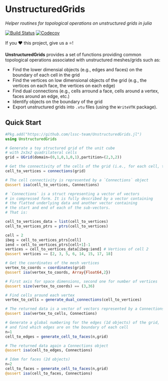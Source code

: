 # UnstructuredGrids

*Helper routines for topological operations on unstructured grids in julia*

[![Build Status](https://travis-ci.com/lssc-team/UnstructuredGrids.jl.svg?branch=master)](https://travis-ci.com/lssc-team/UnstructuredGrids.jl)
[![Codecov](https://codecov.io/gh/lssc-team/UnstructuredGrids.jl/branch/master/graph/badge.svg)](https://codecov.io/gh/lssc-team/UnstructuredGrids.jl)

If you ❤️ this project, give us a ⭐️!

**UnstructuredGrids** provides a set of functions providing common topological operations associated with unstructured meshes/grids such as:

- Find the lower dimensial objects (e.g., edges and faces) on the boundary of each cell in the grid
- Find the vertices on low dimensional objects of the grid (e.g., the vertices on each face, the vertices on each edge)
- Find dual connections (e.g., cells arround a face, cells around a vertex, faces around an edge, etc.)
- Identify objects on the boundary of the grid
- Export unstructured grids into `.vtu` files (using the `WriteVTK` package).

## Quick Start
```julia
#Pkg.add("https://github.com/lssc-team/UnstructuredGrids.jl")
using UnstructuredGrids

# Generate a toy structured grid of the unit cube
# with 2x3x2 quadrilateral cells
grid = UGrid(domain=(0,1,0,1,0,1),partition=(2,3,2))

# Get the connectivity of the cells of the grid (i.e., for each cell, the ids of its vertices)
cell_to_vertices = connections(grid)

# The cell connectivity is represented by a `Connections` object
@assert isa(cell_to_vertices, Connections)

# `Connections` is a struct representing a vector of vectors
# in compressed form. It is fully described by a vector containing
# the flatted underlying data and another vector containing
# the start and end of each of the sub-vectors.
# That is:

cell_to_vertices_data = list(cell_to_vertices)
cell_to_vertices_ptrs = ptrs(cell_to_vertices)

cell = 2
ibeg = cell_to_vertices_ptrs[cell]
iend = cell_to_vertices_ptrs[cell+1]-1
vertices = cell_to_vertices_data[ibeg:iend] # Vertices of cell 2
@assert vertices == [2, 3, 5, 6, 14, 15, 17, 18]

# Get the coordinates of the mesh vertices
vertex_to_coords = coordinates(grid)
@assert isa(vertex_to_coords, Array{Float64,2})

# First axis for space dimensions, second one for number of vertices
@assert size(vertex_to_coords) == (3,36)

# Find cells around each vertex
vertex_to_cells = generate_dual_connections(cell_to_vertices)

# The returned data is a vector of vectors represented by a Connections object
@assert isa(vertex_to_cells, Connections)

# Generate a global numbering for the edges (1d objects) of the grid,
# and find which edges are on the boundary of each cell
n=1
cell_to_edges = generate_cell_to_faces(n,grid)

# The returned data again a Connections object
@assert isa(cell_to_edges, Connections)

# Idem for faces (2d objects)
n=2
cell_to_faces = generate_cell_to_faces(n,grid)
@assert isa(cell_to_faces, Connections)
```
